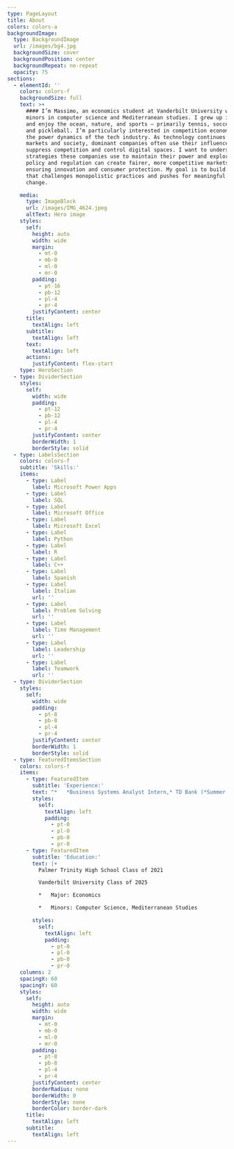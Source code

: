 ```yaml
---
type: PageLayout
title: About
colors: colors-a
backgroundImage:
  type: BackgroundImage
  url: /images/bg4.jpg
  backgroundSize: cover
  backgroundPosition: center
  backgroundRepeat: no-repeat
  opacity: 75
sections:
  - elementId: ''
    colors: colors-f
    backgroundSize: full
    text: >+
      #### I’m Massimo, an economics student at Vanderbilt University with
      minors in computer science and Mediterranean studies. I grew up in Miami
      and enjoy the ocean, nature, and sports — primarily tennis, soccer, golf,
      and pickleball. I’m particularly interested in competition economics and
      the power dynamics of the tech industry. As technology continues to shape
      markets and society, dominant companies often use their influence to
      suppress competition and control digital spaces. I want to understand the
      strategies these companies use to maintain their power and explore how
      policy and regulation can create fairer, more competitive markets while
      ensuring innovation and consumer protection. My goal is to build a career
      that challenges monopolistic practices and pushes for meaningful economic
      change.

    media:
      type: ImageBlock
      url: /images/IMG_4624.jpeg
      altText: Hero image
    styles:
      self:
        height: auto
        width: wide
        margin:
          - mt-0
          - mb-0
          - ml-0
          - mr-0
        padding:
          - pt-16
          - pb-12
          - pl-4
          - pr-4
        justifyContent: center
      title:
        textAlign: left
      subtitle:
        textAlign: left
      text:
        textAlign: left
      actions:
        justifyContent: flex-start
    type: HeroSection
  - type: DividerSection
    styles:
      self:
        width: wide
        padding:
          - pt-12
          - pb-12
          - pl-4
          - pr-4
        justifyContent: center
        borderWidth: 1
        borderStyle: solid
  - type: LabelsSection
    colors: colors-f
    subtitle: 'Skills:'
    items:
      - type: Label
        label: Microsoft Power Apps
      - type: Label
        label: SQL
      - type: Label
        label: Microsoft Office
      - type: Label
        label: Microsoft Excel
      - type: Label
        label: Python
      - type: Label
        label: R
      - type: Label
        label: C++
      - type: Label
        label: Spanish
      - type: Label
        label: Italian
        url: ''
      - type: Label
        label: Problem Solving
        url: ''
      - type: Label
        label: Time Management
        url: ''
      - type: Label
        label: Leadership
        url: ''
      - type: Label
        label: Teamwork
        url: ''
  - type: DividerSection
    styles:
      self:
        width: wide
        padding:
          - pt-8
          - pb-8
          - pl-4
          - pr-4
        justifyContent: center
        borderWidth: 1
        borderStyle: solid
  - type: FeaturedItemsSection
    colors: colors-f
    items:
      - type: FeaturedItem
        subtitle: 'Experience:'
        text: "*   *Business Systems Analyst Intern,* TD Bank (*Summer 2024)*\n\n*   *Accounting Intern*, Cantera & Associates (*Summer 2019-2021, and 2023)*\n\n*   *Intern,* Pan American Consulting Inc \_(*Summer 2022)*\n\nAcademic Research:\n\n*   Research Assistant, University of Miami Astrophysics Department\_(Summer 2023, 2018 - 2021)\n\n    *   [https://iopscience.iop.org/article/10.3847/1538-4357/ac9fcf ](https://iopscience.iop.org/article/10.3847/1538-4357/ac9fcf)\n\n    *   [https://iopscience.iop.org/article/10.3847/1538-4357/ad6df4 ](https://iopscience.iop.org/article/10.3847/1538-4357/ad6df4)\n\n\n\n"
        styles:
          self:
            textAlign: left
            padding:
              - pt-0
              - pl-0
              - pb-0
              - pr-0
      - type: FeaturedItem
        subtitle: 'Education:'
        text: |+
          Palmer Trinity High School Class of 2021

          Vanderbilt University Class of 2025

          *   Major: Economics

          *   Minors: Computer Science, Mediterranean Studies

        styles:
          self:
            textAlign: left
            padding:
              - pt-0
              - pl-0
              - pb-0
              - pr-0
    columns: 2
    spacingX: 60
    spacingY: 60
    styles:
      self:
        height: auto
        width: wide
        margin:
          - mt-0
          - mb-0
          - ml-0
          - mr-0
        padding:
          - pt-8
          - pb-8
          - pl-4
          - pr-4
        justifyContent: center
        borderRadius: none
        borderWidth: 0
        borderStyle: none
        borderColor: border-dark
      title:
        textAlign: left
      subtitle:
        textAlign: left
---
```

